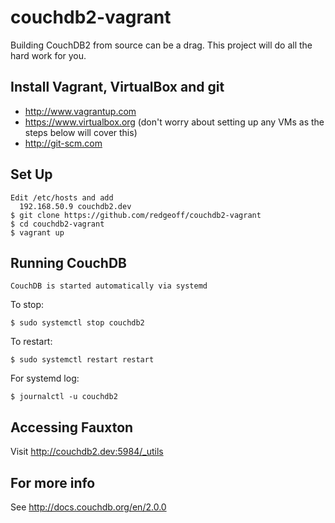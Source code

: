 # couchdb2-vagrant

Building CouchDB2 from source can be a drag. This project will do all the hard work for you.


Install Vagrant, VirtualBox and git
---
* http://www.vagrantup.com
* https://www.virtualbox.org (don't worry about setting up any VMs as the steps below will cover this)
* http://git-scm.com


Set Up
---

    Edit /etc/hosts and add
      192.168.50.9 couchdb2.dev
    $ git clone https://github.com/redgeoff/couchdb2-vagrant
    $ cd couchdb2-vagrant
    $ vagrant up


Running CouchDB
---

    CouchDB is started automatically via systemd

To stop:

    $ sudo systemctl stop couchdb2

To restart:

    $ sudo systemctl restart restart

For systemd log:

    $ journalctl -u couchdb2


Accessing Fauxton
---

Visit http://couchdb2.dev:5984/_utils


For more info
---

See http://docs.couchdb.org/en/2.0.0

